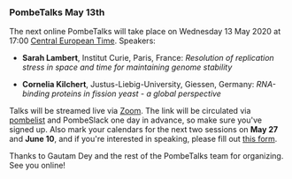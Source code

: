 ### PombeTalks May 13th
<!-- newsfeed_thumbnail: PombeTalks32px.png -->

The next online PombeTalks will take place on Wednesday 13 May 2020 at 17:00 [Central European Time](https://greenwichmeantime.com/time-zone/europe/european-union/central-european-time/). Speakers:

- **Sarah Lambert**, Institut Curie, Paris, France: *Resolution of replication stress in space and time for maintaining genome stability*

- **Cornelia Kilchert**, Justus-Liebig-University, Giessen, Germany: *RNA-binding proteins in fission yeast - a global perspective*

Talks will be streamed live via [Zoom](https://zoom.us/). The link will be circulated via [pombelist](https://lists.cam.ac.uk/mailman/listinfo/ucam-pombelist) and PombeSlack one day in advance, so make sure you've signed up. Also mark your calendars for the next two sessions on **May 27** and **June 10**, and if you're interested in speaking, please fill out [this form](https://docs.google.com/forms/d/e/1FAIpQLSdjnkJfadUwM2eKIBJBQXeLt3aOfzrQEb3D8lvNym1g93DIRQ/viewform).

Thanks to Gautam Dey and the rest of the PombeTalks team for organizing. See you online!
